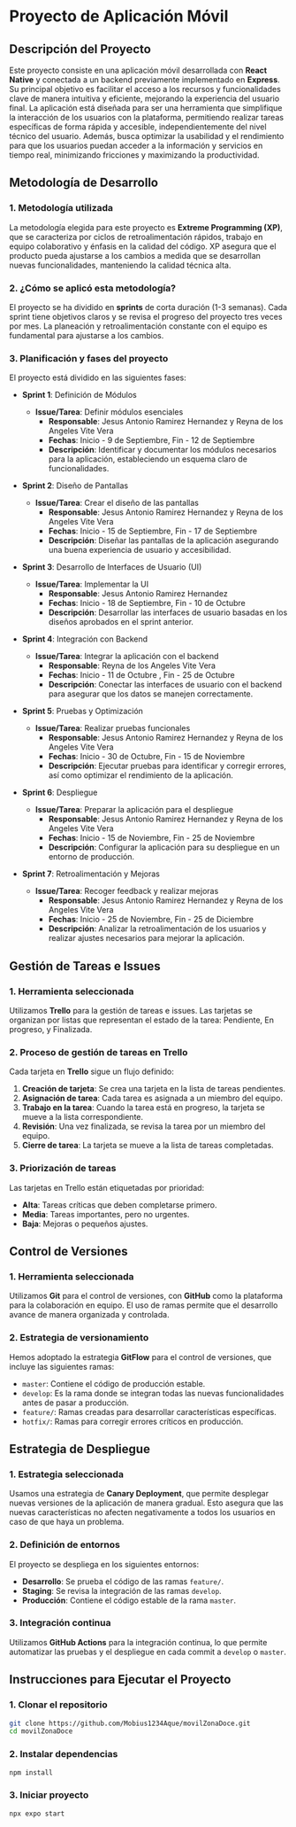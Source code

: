 # Proyecto de Aplicación Móvil

## Descripción del Proyecto

Este proyecto consiste en una aplicación móvil desarrollada con **React Native** y conectada a un backend previamente implementado en **Express**. Su principal objetivo es facilitar el acceso a los recursos y funcionalidades clave de manera intuitiva y eficiente, mejorando la experiencia del usuario final. La aplicación está diseñada para ser una herramienta que simplifique la interacción de los usuarios con la plataforma, permitiendo realizar tareas específicas de forma rápida y accesible, independientemente del nivel técnico del usuario. Además, busca optimizar la usabilidad y el rendimiento para que los usuarios puedan acceder a la información y servicios en tiempo real, minimizando fricciones y maximizando la productividad.

## Metodología de Desarrollo

### 1. Metodología utilizada

La metodología elegida para este proyecto es **Extreme Programming (XP)**, que se caracteriza por ciclos de retroalimentación rápidos, trabajo en equipo colaborativo y énfasis en la calidad del código. XP asegura que el producto pueda ajustarse a los cambios a medida que se desarrollan nuevas funcionalidades, manteniendo la calidad técnica alta.

### 2. ¿Cómo se aplicó esta metodología?

El proyecto se ha dividido en **sprints** de corta duración (1-3 semanas). Cada sprint tiene objetivos claros y se revisa el progreso del proyecto tres veces por mes. La planeación y retroalimentación constante con el equipo es fundamental para ajustarse a los cambios.

### 3. Planificación y fases del proyecto

El proyecto está dividido en las siguientes fases:

- **Sprint 1**: Definición de Módulos
  - **Issue/Tarea**: Definir módulos esenciales
    - **Responsable**: Jesus Antonio Ramirez Hernandez y Reyna de los Angeles Vite Vera
    - **Fechas**: Inicio - 9 de Septiembre, Fin - 12 de Septiembre
    - **Descripción**: Identificar y documentar los módulos necesarios para la aplicación, estableciendo un esquema claro de funcionalidades.
- **Sprint 2**: Diseño de Pantallas
  - **Issue/Tarea**: Crear el diseño de las pantallas
    - **Responsable**: Jesus Antonio Ramirez Hernandez y Reyna de los Angeles Vite Vera
    - **Fechas**: Inicio - 15 de Septiembre, Fin - 17 de Septiembre
    - **Descripción**: Diseñar las pantallas de la aplicación asegurando una buena experiencia de usuario y accesibilidad.
- **Sprint 3**: Desarrollo de Interfaces de Usuario (UI)
  - **Issue/Tarea**: Implementar la UI
    - **Responsable**: Jesus Antonio Ramirez Hernandez
    - **Fechas**: Inicio - 18 de Septiembre, Fin - 10 de Octubre
    - **Descripción**: Desarrollar las interfaces de usuario basadas en los diseños aprobados en el sprint anterior.
- **Sprint 4**: Integración con Backend

  - **Issue/Tarea**: Integrar la aplicación con el backend
    - **Responsable**: Reyna de los Angeles Vite Vera
    - **Fechas**: Inicio - 11 de Octubre , Fin - 25 de Octubre
    - **Descripción**: Conectar las interfaces de usuario con el backend para asegurar que los datos se manejen correctamente.

- **Sprint 5**: Pruebas y Optimización

  - **Issue/Tarea**: Realizar pruebas funcionales
    - **Responsable**: Jesus Antonio Ramirez Hernandez y Reyna de los Angeles Vite Vera
    - **Fechas**: Inicio - 30 de Octubre, Fin - 15 de Noviembre
    - **Descripción**: Ejecutar pruebas para identificar y corregir errores, así como optimizar el rendimiento de la aplicación.

- **Sprint 6**: Despliegue

  - **Issue/Tarea**: Preparar la aplicación para el despliegue
    - **Responsable**: Jesus Antonio Ramirez Hernandez y Reyna de los Angeles Vite Vera
    - **Fechas**: Inicio - 15 de Noviembre, Fin - 25 de Noviembre
    - **Descripción**: Configurar la aplicación para su despliegue en un entorno de producción.

- **Sprint 7**: Retroalimentación y Mejoras
  - **Issue/Tarea**: Recoger feedback y realizar mejoras
    - **Responsable**: Jesus Antonio Ramirez Hernandez y Reyna de los Angeles Vite Vera
    - **Fechas**: Inicio - 25 de Noviembre, Fin - 25 de Diciembre
    - **Descripción**: Analizar la retroalimentación de los usuarios y realizar ajustes necesarios para mejorar la aplicación.

## Gestión de Tareas e Issues

### 1. Herramienta seleccionada

Utilizamos **Trello** para la gestión de tareas e issues. Las tarjetas se organizan por listas que representan el estado de la tarea: Pendiente, En progreso, y Finalizada.

### 2. Proceso de gestión de tareas en Trello

Cada tarjeta en **Trello** sigue un flujo definido:

1. **Creación de tarjeta**: Se crea una tarjeta en la lista de tareas pendientes.
2. **Asignación de tarea**: Cada tarea es asignada a un miembro del equipo.
3. **Trabajo en la tarea**: Cuando la tarea está en progreso, la tarjeta se mueve a la lista correspondiente.
4. **Revisión**: Una vez finalizada, se revisa la tarea por un miembro del equipo.
5. **Cierre de tarea**: La tarjeta se mueve a la lista de tareas completadas.

### 3. Priorización de tareas

Las tarjetas en Trello están etiquetadas por prioridad:

- **Alta**: Tareas críticas que deben completarse primero.
- **Media**: Tareas importantes, pero no urgentes.
- **Baja**: Mejoras o pequeños ajustes.

## Control de Versiones

### 1. Herramienta seleccionada

Utilizamos **Git** para el control de versiones, con **GitHub** como la plataforma para la colaboración en equipo. El uso de ramas permite que el desarrollo avance de manera organizada y controlada.

### 2. Estrategia de versionamiento

Hemos adoptado la estrategia **GitFlow** para el control de versiones, que incluye las siguientes ramas:

- `master`: Contiene el código de producción estable.
- `develop`: Es la rama donde se integran todas las nuevas funcionalidades antes de pasar a producción.
- `feature/`: Ramas creadas para desarrollar características específicas.
- `hotfix/`: Ramas para corregir errores críticos en producción.

## Estrategia de Despliegue

### 1. Estrategia seleccionada

Usamos una estrategia de **Canary Deployment**, que permite desplegar nuevas versiones de la aplicación de manera gradual. Esto asegura que las nuevas características no afecten negativamente a todos los usuarios en caso de que haya un problema.

### 2. Definición de entornos

El proyecto se despliega en los siguientes entornos:

- **Desarrollo**: Se prueba el código de las ramas `feature/`.
- **Staging**: Se revisa la integración de las ramas `develop`.
- **Producción**: Contiene el código estable de la rama `master`.

### 3. Integración continua

Utilizamos **GitHub Actions** para la integración continua, lo que permite automatizar las pruebas y el despliegue en cada commit a `develop` o `master`.

## Instrucciones para Ejecutar el Proyecto

### 1. Clonar el repositorio

```bash
git clone https://github.com/Mobius1234Aque/movilZonaDoce.git
cd movilZonaDoce
```

### 2. Instalar dependencias

```bash
npm install
```

### 3. Iniciar proyecto

```bash
npx expo start
```
